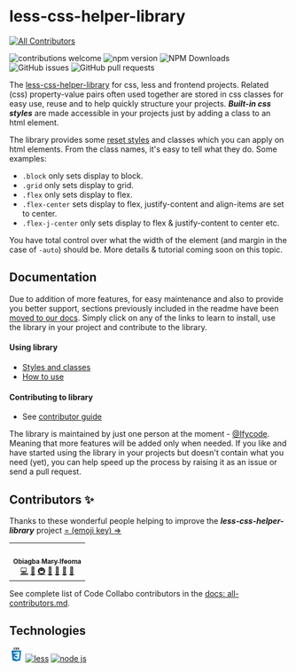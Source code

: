 # less-css-helper-library
<!-- ALL-CONTRIBUTORS-BADGE:START - Do not remove or modify this section -->
[![All Contributors](https://img.shields.io/badge/all_contributors-1-orange.svg?style=flat-square)](#contributors-)
<!-- ALL-CONTRIBUTORS-BADGE:END -->

![contributions welcome](https://img.shields.io/badge/contributions-welcome-brightgreen.svg?style=flat) ![npm version](https://badge.fury.io/js/%40code-collabo%2Fless-css-helper-library.svg) ![NPM Downloads](https://img.shields.io/npm/dm/@code-collabo/less-css-helper-library?color=blue) ![GitHub issues](https://img.shields.io/github/issues/code-collabo/less-css-helper-library?color=red) ![GitHub pull requests](https://img.shields.io/github/issues-pr/code-collabo/less-css-helper-library?color=goldenrod) 

The [less-css-helper-library](https://github.com/code-collabo/less-css-helper-library) for css, less and frontend projects. Related (css) property-value pairs often used together are stored in css classes for easy use, reuse and to help quickly structure your projects. ***Built-in css styles*** are made accessible in your projects just by adding a class to an html element.

The library provides some [reset styles](https://github.com/code-collabo/less-css-helper-library/blob/main/less/01-base/reset.less) and classes which you can apply on html elements.
From the class names, it's easy to tell what they do. Some examples:

* `.block` only sets display to block.
* `.grid` only sets display to grid. 
* `.flex` only sets display to flex.
* `.flex-center` sets display to flex, justify-content and align-items are set to center. 
* `.flex-j-center` only sets display to flex & justify-content to center etc.

You have total control over what the width of the element (and margin in the case of `-auto`) should be. More details & tutorial coming soon on this topic.

## Documentation
Due to addition of more features, for easy maintenance and also to provide you better support, sections previously included in the readme have been [moved to our docs](https://github.com/code-collabo/docs). Simply click on any of the links to learn to install, use the library in your project and contribute to the library.
#### Using library
* [Styles and classes](https://github.com/code-collabo/docs/blob/main/user-guide/less-css-helper-library/styles-and-classes.md)
* [How to use](https://github.com/code-collabo/docs/blob/main/user-guide/less-css-helper-library/how-to-use.md)
#### Contributing to library
* See [contributor guide](https://github.com/code-collabo/docs/tree/main/contributor-guide)

The library is maintained by just one person at the moment - [@Ifycode](https://github.com/Ifycode). Meaning that more features will be added only when needed. If you like and have started using the library in your projects but doesn't contain what you need (yet), you can help speed up the process by raising it as an issue or send a pull request. 

## Contributors ✨

Thanks to these wonderful people helping to improve the ***less-css-helper-library*** project [= (emoji key) =>](https://allcontributors.org/docs/en/emoji-key)

<!-- ALL-CONTRIBUTORS-LIST:START - Do not remove or modify this section -->
<!-- prettier-ignore-start -->
<!-- markdownlint-disable -->
<table>
  <tr>
    <td align="center"><a href="https://github.com/Ifycode"><img src="https://avatars.githubusercontent.com/u/45185388?v=4?s=100" width="100px;" alt=""/><br /><sub><b>Obiagba Mary Ifeoma</b></sub></a><br /><a href="https://github.com/code-collabo/less-css-helper-library/commits?author=Ifycode" title="Code">💻</a> <a href="https://github.com/code-collabo/less-css-helper-library/commits?author=Ifycode" title="Documentation">📖</a> <a href="#infra-Ifycode" title="Infrastructure (Hosting, Build-Tools, etc)">🚇</a> <a href="#maintenance-Ifycode" title="Maintenance">🚧</a> <a href="https://github.com/code-collabo/less-css-helper-library/pulls?q=is%3Apr+reviewed-by%3AIfycode" title="Reviewed Pull Requests">👀</a> <a href="#projectManagement-Ifycode" title="Project Management">📆</a> <a href="#ideas-Ifycode" title="Ideas, Planning, & Feedback">🤔</a></td>
  </tr>
</table>

<!-- markdownlint-restore -->
<!-- prettier-ignore-end -->

<!-- ALL-CONTRIBUTORS-LIST:END -->

See complete list of Code Collabo contributors in the [docs: all-contributors.md](https://github.com/code-collabo/docs/blob/main/all-contributors.md).

## Technologies
[<img alt="CSS 3" width="25px" src="https://raw.githubusercontent.com/github/explore/80688e429a7d4ef2fca1e82350fe8e3517d3494d/topics/css/css.png" />](https://github.com/code-collabo/less-css-helper-library) [<img alt="less" height="20px" src="http://lesscss.org/public/img/less_logo.png" />](https://github.com/code-collabo/less-css-helper-library) [<img alt="node js" height="25px" src="https://nodejs.org/static/images/logos/nodejs-new-pantone-black.svg" />](https://github.com/code-collabo/less-css-helper-library)
